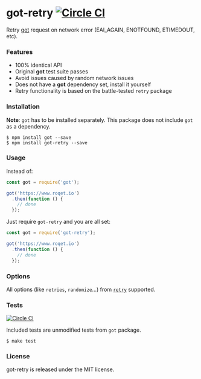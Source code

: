 # got-retry [![Circle CI](https://circleci.com/gh/vdemedes/got-retry.svg?style=svg)](https://circleci.com/gh/vdemedes/got-retry)

Retry [got](https://npmjs.org/package/got) request on network error (EAI_AGAIN, ENOTFOUND, ETIMEDOUT, etc).


### Features

- 100% identical API
- Original **got** test suite passes
- Avoid issues caused by random network issues
- Does not have a **got** dependency set, install it yourself
- Retry functionality is based on the battle-tested `retry` package


### Installation

**Note**: `got` has to be installed separately. This package does not include `got` as a dependency.

```
$ npm install got --save
$ npm install got-retry --save
```


### Usage

Instead of:

```javascript
const got = require('got');

got('https://www.roqet.io')
  .then(function () {
    // done
  });
```

Just require `got-retry` and you are all set:

```javascript
const got = require('got-retry');

got('https://www.roqet.io')
  .then(function () {
    // done
  });
```

### Options

All options (like `retries`, `randomize`...) from [`retry`](http://npmjs.com/retry) supported.

### Tests

[![Circle CI](https://circleci.com/gh/vdemedes/got-retry.svg?style=svg)](https://circleci.com/gh/vdemedes/got-retry)

Included tests are unmodified tests from `got` package.

```
$ make test
```


### License

got-retry is released under the MIT license.
